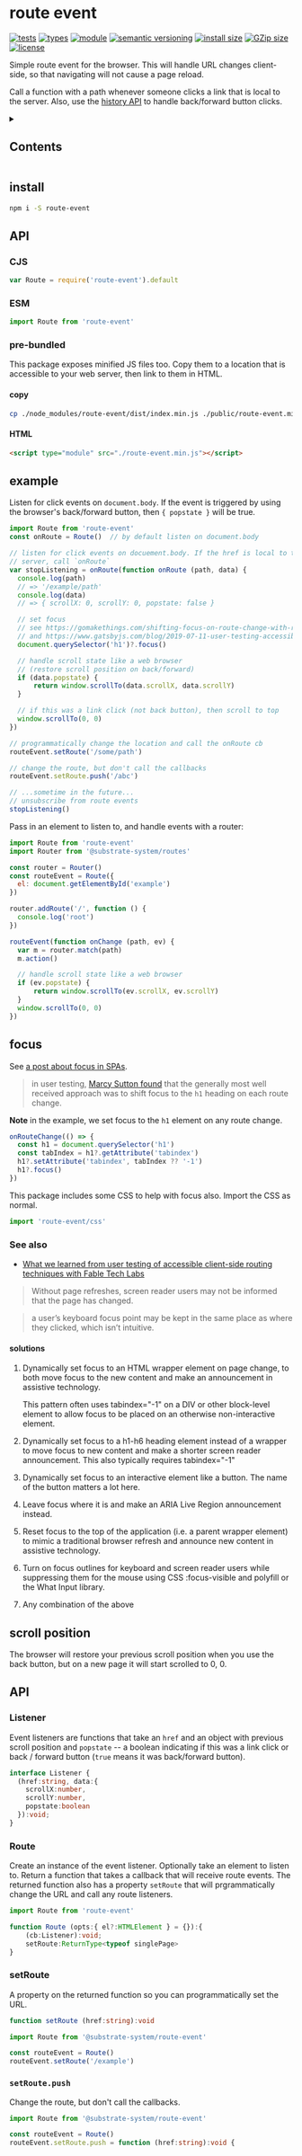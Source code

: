 # route event
[![tests](https://img.shields.io/github/actions/workflow/status/bicycle-codes/route-event/nodejs.yml?style=flat-square)](https://github.com/bicycle-codes/route-event/actions/workflows/nodejs.yml)
[![types](https://img.shields.io/npm/types/route-event?style=flat-square)](README.md)
[![module](https://img.shields.io/badge/module-ESM%2FCJS-blue?style=flat-square)](README.md)
[![semantic versioning](https://img.shields.io/badge/semver-2.0.0-blue?logo=semver&style=flat-square)](https://semver.org/)
[![install size](https://flat.badgen.net/packagephobia/install/route-event?cache-control=no-cache)](https://packagephobia.com/result?p=route-event)
[![GZip size](https://img.shields.io/bundlephobia/minzip/route-event?style=flat-square&label=GZip%20size)](https://bundlephobia.com/package/route-event)
[![license](https://img.shields.io/badge/license-Polyform_Small_Business-249fbc?style=flat-square)](LICENSE)


Simple route event for the browser. This will handle URL changes client-side, so
that navigating will not cause a page reload.

Call a function with a path whenever someone clicks a link that is local to the
server. Also, use the [history API](https://developer.mozilla.org/en-US/docs/Web/API/History_API)
to handle back/forward button clicks.


<details><summary><h2>Contents</h2></summary>

<!-- toc -->

- [install](#install)
- [API](#api)
  * [CJS](#cjs)
  * [ESM](#esm)
  * [pre-bundled](#pre-bundled)
- [example](#example)
- [focus](#focus)
  * [See also](#see-also)
- [scroll position](#scroll-position)
- [API](#api-1)
  * [Listener](#listener)
  * [Route](#route)
  * [setRoute](#setroute)
  * [`setRoute.push`](#setroutepush)

<!-- tocstop -->

</details>


## install

```sh
npm i -S route-event
```

## API

### CJS
```js
var Route = require('route-event').default
```

### ESM
```js
import Route from 'route-event'
```

### pre-bundled

This package exposes minified JS files too. Copy them to a location that is
accessible to your web server, then link to them in HTML.

#### copy
```sh
cp ./node_modules/route-event/dist/index.min.js ./public/route-event.min.js
```

#### HTML

```html
<script type="module" src="./route-event.min.js"></script>
```

## example
Listen for click events on `document.body`. If the event is triggered by using
the browser's back/forward button, then `{ popstate }` will be true.

```js
import Route from 'route-event'
const onRoute = Route()  // by default listen on document.body

// listen for click events on docuement.body. If the href is local to the
// server, call `onRoute`
var stopListening = onRoute(function onRoute (path, data) {
  console.log(path)
  // => '/example/path'
  console.log(data)
  // => { scrollX: 0, scrollY: 0, popstate: false }

  // set focus
  // see https://gomakethings.com/shifting-focus-on-route-change-with-react-router/
  // and https://www.gatsbyjs.com/blog/2019-07-11-user-testing-accessible-client-routing/
  document.querySelector('h1')?.focus()

  // handle scroll state like a web browser
  // (restore scroll position on back/forward)
  if (data.popstate) {
      return window.scrollTo(data.scrollX, data.scrollY)
  }

  // if this was a link click (not back button), then scroll to top
  window.scrollTo(0, 0)
})

// programmatically change the location and call the onRoute cb
routeEvent.setRoute('/some/path')

// change the route, but don't call the callbacks
routeEvent.setRoute.push('/abc')

// ...sometime in the future...
// unsubscribe from route events
stopListening()
```

Pass in an element to listen to, and handle events with a router:

```js
import Route from 'route-event'
import Router from '@substrate-system/routes'

const router = Router()
const routeEvent = Route({
  el: document.getElementById('example')
})

router.addRoute('/', function () {
  console.log('root')
})

routeEvent(function onChange (path, ev) {
  var m = router.match(path)
  m.action()

  // handle scroll state like a web browser
  if (ev.popstate) {
      return window.scrollTo(ev.scrollX, ev.scrollY)
  }
  window.scrollTo(0, 0)
})
```

## focus

See [a post about focus in SPAs](https://gomakethings.com/shifting-focus-on-route-change-with-react-router/).

> in user testing, [Marcy Sutton found](https://www.gatsbyjs.com/blog/2019-07-11-user-testing-accessible-client-routing/)
> that the generally most well received approach was to shift focus to the `h1`
> heading on each route change.

**Note** in the example, we set focus to the `h1` element on any route change.

```js
onRouteChange(() => {
  const h1 = document.querySelector('h1')
  const tabIndex = h1?.getAttribute('tabindex')
  h1?.setAttribute('tabindex', tabIndex ?? '-1')
  h1?.focus()
})
```

This package includes some CSS to help with focus also. Import the CSS
as normal.

```js
import 'route-event/css'
```



### See also

* [What we learned from user testing of accessible client-side routing techniques with Fable Tech Labs](https://www.gatsbyjs.com/blog/2019-07-11-user-testing-accessible-client-routing/)

> Without page refreshes, screen reader users may not be informed that the page
> has changed.

> a user’s keyboard focus point may be kept in the same place as where they
> clicked, which isn’t intuitive.

#### solutions

1. Dynamically set focus to an HTML wrapper element on page change, to both
   move focus to the new content and make an announcement in assistive technology.

   This pattern often uses tabindex="-1" on a DIV or other block-level element
   to allow focus to be placed on an otherwise non-interactive element.
2. Dynamically set focus to a h1-h6 heading element instead of a wrapper to move
   focus to new content and make a shorter screen reader announcement.
   This also typically requires tabindex="-1"
3. Dynamically set focus to an interactive element like a button. The name of
   the button matters a lot here.
4. Leave focus where it is and make an ARIA Live Region announcement instead.
5. Reset focus to the top of the application (i.e. a parent wrapper element) to
   mimic a traditional browser refresh and announce new content in
   assistive technology.
6. Turn on focus outlines for keyboard and screen reader users while suppressing
   them for the mouse using CSS :focus-visible and polyfill or the What
   Input library.
7. Any combination of the above

## scroll position

The browser will restore your previous scroll position when you use the back
button, but on a new page it will start scrolled to 0, 0.


## API

### Listener
Event listeners are functions that take an `href` and an object with previous
scroll position and `popstate` -- a boolean indicating if this was a link
click or back / forward button (`true` means it was back/forward button).

```ts
interface Listener {
  (href:string, data:{
    scrollX:number,
    scrollY:number,
    popstate:boolean
  }):void;
}
```

### Route
Create an instance of the event listener. Optionally take an element to listen
to. Return a function that takes a callback that will receive route events.
The returned function also has a property `setRoute` that will prgrammatically
change the URL and call any route listeners.

```js
import Route from 'route-event'
```

```ts
function Route (opts:{ el?:HTMLElement } = {}):{
    (cb:Listener):void;
    setRoute:ReturnType<typeof singlePage>
}
```

### setRoute
A property on the returned function so you can programmatically set the URL.

```ts
function setRoute (href:string):void
```

```js
import Route from '@substrate-system/route-event'

const routeEvent = Route()
routeEvent.setRoute('/example')
```

### `setRoute.push`
Change the route, but don't call the callbacks.

```ts
import Route from '@substrate-system/route-event'

const routeEvent = Route()
routeEvent.setRoute.push = function (href:string):void {
```
